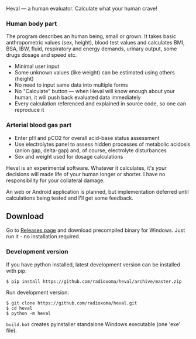 Heval — a human evaluator. Calculate what your human crave!

### Human body part

The program describes an human being, small or grown. It takes basic anthropometric values (sex, height), blood test values and calculates BMI, BSA, IBW, fluid, respiratory and energy demands, urinary output, some drugs dosage and speed etc.

* Minimal user input
* Some unknown values (like weight) can be estimated using others (height)
* No need to input same data into multiple forms
* No "Calculate" button — when Heval will know enough about your human, it will push back evaluated data immediately
* Every calculation referenced and explained in source code, so one can reproduce it

### Arterial blood gas part

* Enter pH and pCO2 for overall acid-base status assessment
* Use electrolytes panel to assess hidden processes of metabolic acidosis (anion gap, delta-gap) and, of course, electrolyte disturbances
* Sex and weight used for dosage calculations

Heval is an experimental software. Whatever it calculates, it's *your* decisions will made life of your human longer or shorter. I have no responsibility for your collateral damage.

An web or Android application is planned, but implementation deferred until calculations being tested and I'll get some feedback.


## Download

Go to [Releases page](https://github.com/radioxoma/heval/releases/) and download precompiled binary for Windows. Just run it - no installation required.

### Development version

If you have python installed, latest development version can be installed with pip:

    $ pip install https://github.com/radioxoma/heval/archive/master.zip

Run development version:

    $ git clone https://github.com/radioxoma/heval.git
    $ cd heval
    $ python -m heval

`build.bat` creates pyinstaller standalone Windows executable (one 'exe' file).

